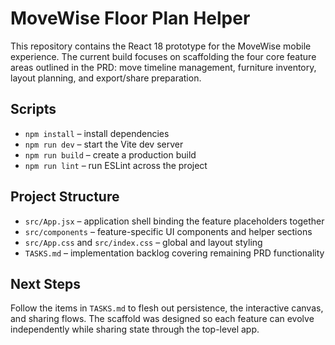 # MoveWise Floor Plan Helper

This repository contains the React 18 prototype for the MoveWise mobile experience. The current build focuses on scaffolding the four core feature areas outlined in the PRD: move timeline management, furniture inventory, layout planning, and export/share preparation.

## Scripts

- `npm install` – install dependencies
- `npm run dev` – start the Vite dev server
- `npm run build` – create a production build
- `npm run lint` – run ESLint across the project

## Project Structure

- `src/App.jsx` – application shell binding the feature placeholders together
- `src/components` – feature-specific UI components and helper sections
- `src/App.css` and `src/index.css` – global and layout styling
- `TASKS.md` – implementation backlog covering remaining PRD functionality

## Next Steps

Follow the items in `TASKS.md` to flesh out persistence, the interactive canvas, and sharing flows. The scaffold was designed so each feature can evolve independently while sharing state through the top-level app.
